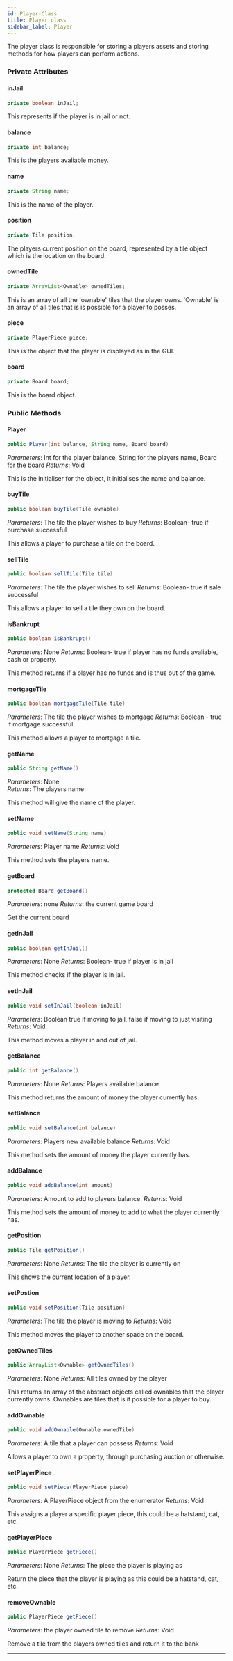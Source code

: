 ```yaml
---
id: Player-Class
title: Player class
sidebar_label: Player 
---
```



The player class is responsible for storing a players assets and storing methods for how players can perform actions. 

### Private Attributes

#### inJail
```java
private boolean inJail;
```
This represents if the player is in jail or not.

#### balance
```java
private int balance;
```
This is the players avaliable money.

#### name
```java
private String name;
```
This is the name of the player.

#### position
```java
private Tile position;
```
The players current position on the board, represented by a tile object which is the location on the board.

#### ownedTile
```java
private ArrayList<Ownable> ownedTiles;
```
This is an array of all the 'ownable' tiles that the player owns. 'Ownable' is an array of all tiles that is is possible for a player to posses. 

#### piece
```java
private PlayerPiece piece;
```
This is the object that the player is displayed as in the GUI.

#### board
```java
private Board board;
```
This is the board object.

### Public Methods 

#### Player
```java
public Player(int balance, String name, Board board)
```
*Parameters*: Int for the player balance, String for the players name, Board for the board
*Returns*: Void

This is the initialiser for the object, it initialises the name and balance.

#### buyTile
```java
public boolean buyTile(Tile ownable)
```
*Parameters*: The tile the player wishes to buy
*Returns*: Boolean- true if purchase successful 

This allows a player to purchase a tile on the board.

#### sellTile
```java
public boolean sellTile(Tile tile)
```
*Parameters*: The tile the player wishes to sell
*Returns*: Boolean- true if sale successful 

This allows a player to sell a tile they own on the board.

#### isBankrupt
```java
public boolean isBankrupt()
```
*Parameters*: None
*Returns*: Boolean- true if player has no funds avaliable, cash or property.

This method returns if a player has no funds and is thus out of the game.

#### mortgageTile
```java
public boolean mortgageTile(Tile tile)
```
*Parameters*: The tile the player wishes to mortgage
*Returns*: Boolean - true if mortgage successful 

This method allows a player to mortgage a tile.

#### getName
```java
public String getName()
```
*Parameters*: None  
*Returns*: The players name

This method will give the name of the player. 

#### setName
```java
public void setName(String name)
```
*Parameters*: Player name
*Returns*: Void

This method sets the players name.

#### getBoard
```java
protected Board getBoard()
```
*Parameters*: none
*Returns*: the current game board

Get the current board

#### getInJail
```java
public boolean getInJail()
```
*Parameters*:  None
*Returns*: Boolean- true if player is in jail

This method checks if the player is in jail.

#### setInJail
```java
public void setInJail(boolean inJail)
```
*Parameters*:  Boolean true if moving to jail, false if moving to just visiting
*Returns*: Void

This method moves a player in and out of jail.

#### getBalance
```java
public int getBalance()
```
*Parameters*:  None
*Returns*: Players available balance

This method returns the amount of money the player currently has.

#### setBalance
```java
public void setBalance(int balance)
```
*Parameters*:  Players new available balance
*Returns*: Void

This method sets the amount of money the player currently has.

#### addBalance
```java
public void addBalance(int amount)
```
*Parameters*:  Amount to add to players balance.
*Returns*: Void

This method sets the amount of money to add to what the player currently has.

#### getPosition
```java
public Tile getPosition()
```
*Parameters*:  None
*Returns*: The tile the player is currently on

This shows the current location of a player.

#### setPostion
```java
public void setPosition(Tile position)
```
*Parameters*:  The tile the player is moving to
*Returns*: Void

This method moves the player to another space on the board.

#### getOwnedTiles
```java
public ArrayList<Ownable> getOwnedTiles()
```
*Parameters*:  None
*Returns*: All tiles owned by the player

This returns an array of the abstract objects called ownables that the player currently owns. Ownables are tiles that is it possible for a player to buy. 

#### addOwnable
```java
public void addOwnable(Ownable ownedTile)
```
*Parameters*:  A tile that a player can possess
*Returns*: Void

Allows a player to own a property, through purchasing auction or otherwise. 

#### setPlayerPiece
```java
public void setPiece(PlayerPiece piece)
```
*Parameters*:  A PlayerPiece object from the enumerator
*Returns*: Void

This assigns a player a specific player piece, this could be a hatstand, cat, etc. 

#### getPlayerPiece
```java
public PlayerPiece getPiece()
```
*Parameters*:  None
*Returns*: The piece the player is playing as

Return the piece that the player is playing as this could be a hatstand, cat, etc.

#### removeOwnable
```java
public PlayerPiece getPiece()
```
*Parameters*:  the player owned tile to remove
*Returns*: Void

Remove a tile from the players owned tiles and return it to the bank

---